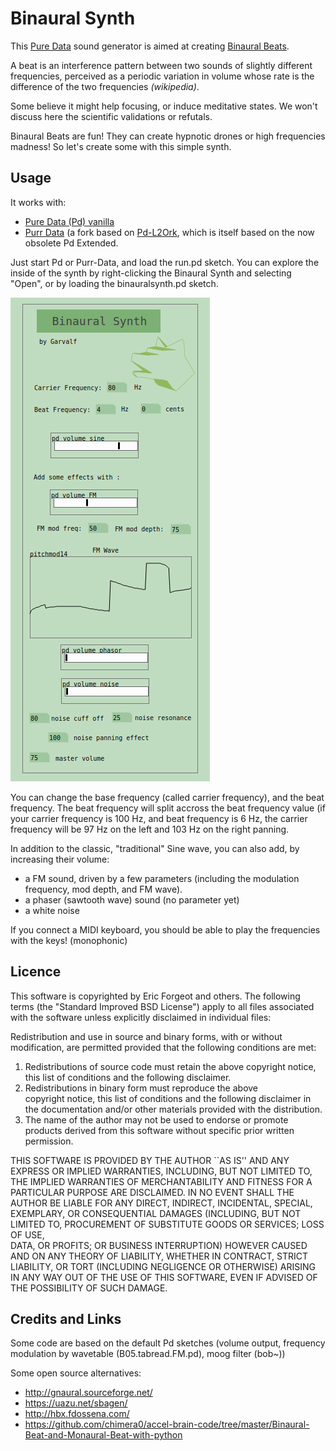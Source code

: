 

# Binaural Synth 

This [Pure Data](https://puredata.info/) sound generator is aimed at creating [Binaural Beats](https://en.wikipedia.org/wiki/Binaural_beats).

A beat is an interference pattern between two sounds of slightly different frequencies, perceived as a periodic variation in volume whose rate is the difference of the two frequencies *(wikipedia)*. 

Some believe it might help focusing, or induce meditative states. We won't discuss here the scientific validations or refutals.

Binaural Beats are fun! They can create hypnotic drones or high frequencies madness! So let's create some with this simple synth.

## Usage 

It works with:

 * [Pure Data (Pd) vanilla](https://puredata.info) 
 * [Purr Data](https://agraef.github.io/purr-data/) (a fork based on [Pd-L2Ork](http://l2ork.music.vt.edu/main/make-your-own-l2ork/software/), which is itself based on the now obsolete Pd Extended.

Just start Pd or Purr-Data, and load the run.pd sketch. You can explore the inside of the synth by right-clicking the Binaural Synth and selecting "Open", or by loading the binauralsynth.pd sketch.

 ![](binaural_screenshot.png)

You can change the base frequency (called carrier frequency), and the beat frequency. The beat frequency will split accross the beat frequency value (if your carrier frequency is 100 Hz, and beat frequency is 6 Hz, the carrier frequency will be 97 Hz on the left and 103 Hz on the right panning.

In addition to the classic, "traditional" Sine wave, you can also add, by increasing their volume:

 * a FM sound, driven by a few parameters (including the modulation frequency, mod depth, and FM wave).
 * a phaser (sawtooth wave) sound (no parameter yet)
 * a white noise

If you connect a MIDI keyboard, you should be able to play the frequencies with the keys! (monophonic)

## Licence 

This software is copyrighted by Eric Forgeot and others.  The following
terms (the "Standard Improved BSD License") apply to all files associated with
the software unless explicitly disclaimed in individual files:

Redistribution and use in source and binary forms, with or without
modification, are permitted provided that the following conditions are
met:

1. Redistributions of source code must retain the above copyright
   notice, this list of conditions and the following disclaimer.
2. Redistributions in binary form must reproduce the above  
   copyright notice, this list of conditions and the following 
   disclaimer in the documentation and/or other materials provided
   with the distribution.
3. The name of the author may not be used to endorse or promote
   products derived from this software without specific prior 
   written permission.

THIS SOFTWARE IS PROVIDED BY THE AUTHOR ``AS IS'' AND ANY
EXPRESS OR IMPLIED WARRANTIES, INCLUDING, BUT NOT LIMITED TO,
THE IMPLIED WARRANTIES OF MERCHANTABILITY AND FITNESS FOR A
PARTICULAR PURPOSE ARE DISCLAIMED. IN NO EVENT SHALL THE AUTHOR
BE LIABLE FOR ANY DIRECT, INDIRECT, INCIDENTAL, SPECIAL,
EXEMPLARY, OR CONSEQUENTIAL DAMAGES (INCLUDING, BUT NOT LIMITED
TO, PROCUREMENT OF SUBSTITUTE GOODS OR SERVICES; LOSS OF USE,   
DATA, OR PROFITS; OR BUSINESS INTERRUPTION) HOWEVER CAUSED AND
ON ANY THEORY OF LIABILITY, WHETHER IN CONTRACT, STRICT
LIABILITY, OR TORT (INCLUDING NEGLIGENCE OR OTHERWISE) ARISING
IN ANY WAY OUT OF THE USE OF THIS SOFTWARE, EVEN IF ADVISED OF
THE POSSIBILITY OF SUCH DAMAGE.

## Credits and Links 

Some code are based on the default Pd sketches (volume output, frequency modulation by wavetable (B05.tabread.FM.pd), moog filter (bob~))

Some open source alternatives:

 * http://gnaural.sourceforge.net/
 * https://uazu.net/sbagen/
 * http://hbx.fdossena.com/
 * https://github.com/chimera0/accel-brain-code/tree/master/Binaural-Beat-and-Monaural-Beat-with-python

